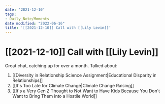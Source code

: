 ```yaml
---
date: '2021-12-10'
tags:
- Daily_Note/Moments
date modified: "2022-06-16"
title: '[[2021-12-10]] Call with [[Lily Levin]]'
---
```


# [[2021-12-10]] Call with [[Lily Levin]]
Great chat, catching up for over a month. Talked about:

1. [[Diversity in Relationship Science Assignment|Educational Disparity in Relationships]]
2. [[It's Too Late for Climate Change|Climate Change Raising]]
3. [[It's a Very Gen Z Thought to Not Want to Have Kids Because You Don't Want to Bring Them into a Hostile World]]
